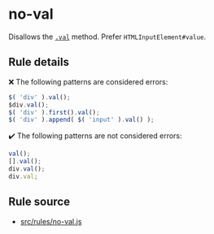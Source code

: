 # no-val

Disallows the [`.val`](https://api.jquery.com/val/) method. Prefer `HTMLInputElement#value`.

## Rule details

❌ The following patterns are considered errors:
```js
$( 'div' ).val();
$div.val();
$( 'div' ).first().val();
$( 'div' ).append( $( 'input' ).val() );
```

✔️ The following patterns are not considered errors:
```js
val();
[].val();
div.val();
div.val;
```

## Rule source

* [src/rules/no-val.js](/src/rules/no-val.js)
